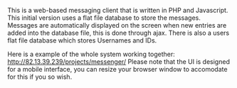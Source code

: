 This is a web-based messaging client that is written in PHP and Javascript. This initial version uses a flat file database to store the messages. Messages are automatically displayed on the screen when new entries are added into the database file, this is done through ajax. There is also a users flat file database which stores Usernames and IDs.

Here is a example of the whole system working together: http://82.13.39.239/projects/messenger/
Please note that the UI is designed for a mobile interface, you can resize your browser window to accomodate for this if you so wish.
